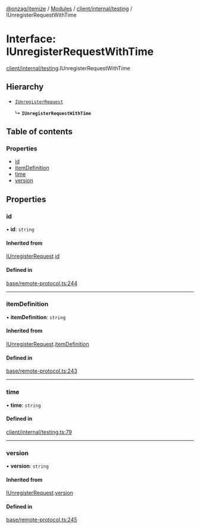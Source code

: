 [@onzag/itemize](../README.md) / [Modules](../modules.md) / [client/internal/testing](../modules/client_internal_testing.md) / IUnregisterRequestWithTime

# Interface: IUnregisterRequestWithTime

[client/internal/testing](../modules/client_internal_testing.md).IUnregisterRequestWithTime

## Hierarchy

- [`IUnregisterRequest`](base_remote_protocol.IUnregisterRequest.md)

  ↳ **`IUnregisterRequestWithTime`**

## Table of contents

### Properties

- [id](client_internal_testing.IUnregisterRequestWithTime.md#id)
- [itemDefinition](client_internal_testing.IUnregisterRequestWithTime.md#itemdefinition)
- [time](client_internal_testing.IUnregisterRequestWithTime.md#time)
- [version](client_internal_testing.IUnregisterRequestWithTime.md#version)

## Properties

### id

• **id**: `string`

#### Inherited from

[IUnregisterRequest](base_remote_protocol.IUnregisterRequest.md).[id](base_remote_protocol.IUnregisterRequest.md#id)

#### Defined in

[base/remote-protocol.ts:244](https://github.com/onzag/itemize/blob/5c2808d3/base/remote-protocol.ts#L244)

___

### itemDefinition

• **itemDefinition**: `string`

#### Inherited from

[IUnregisterRequest](base_remote_protocol.IUnregisterRequest.md).[itemDefinition](base_remote_protocol.IUnregisterRequest.md#itemdefinition)

#### Defined in

[base/remote-protocol.ts:243](https://github.com/onzag/itemize/blob/5c2808d3/base/remote-protocol.ts#L243)

___

### time

• **time**: `string`

#### Defined in

[client/internal/testing.ts:79](https://github.com/onzag/itemize/blob/5c2808d3/client/internal/testing.ts#L79)

___

### version

• **version**: `string`

#### Inherited from

[IUnregisterRequest](base_remote_protocol.IUnregisterRequest.md).[version](base_remote_protocol.IUnregisterRequest.md#version)

#### Defined in

[base/remote-protocol.ts:245](https://github.com/onzag/itemize/blob/5c2808d3/base/remote-protocol.ts#L245)
